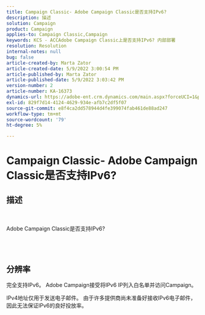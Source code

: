 ```yaml
---
title: Campaign Classic- Adobe Campaign Classic是否支持IPv6?
description: 描述
solution: Campaign
product: Campaign
applies-to: Campaign Classic,Campaign
keywords: KCS - ACCAdobe Campaign Classic上是否支持IPv6? 内部部署
resolution: Resolution
internal-notes: null
bug: false
article-created-by: Marta Zator
article-created-date: 5/9/2022 3:00:54 PM
article-published-by: Marta Zator
article-published-date: 5/9/2022 3:03:42 PM
version-number: 2
article-number: KA-16373
dynamics-url: https://adobe-ent.crm.dynamics.com/main.aspx?forceUCI=1&pagetype=entityrecord&etn=knowledgearticle&id=902028d1-a8cf-ec11-a7b5-0022480a8e40
exl-id: 829f7d14-4124-4629-934e-afb7c2df5f07
source-git-commit: e8f4ca2dd578944d4fe399074fab461de88ad247
workflow-type: tm+mt
source-wordcount: '79'
ht-degree: 5%

---
```


# Campaign Classic- Adobe Campaign Classic是否支持IPv6?

## 描述

<br><br>Adobe Campaign Classic是否支持IPv6?<br><br> <br><br>

## 分辨率


完全支持IPv6。 Adobe Campaign接受将IPv6 IP列入白名单并访问Campaign。

IPv4地址仅用于发送电子邮件。 由于许多提供商尚未准备好接收IPv6电子邮件，因此无法保证IPv6的良好投放率。
